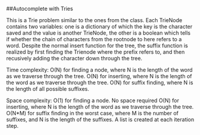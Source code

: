 ##Autocomplete with Tries

This is a Trie problem similar to the ones from the class. Each TrieNode contains two variables: one is a dictionary of which the key is the character saved and the value is another TrieNode, the other is a boolean which tells if whether the chain of characters from the rootnode to here refers to a word. Despite the normal insert function for the tree, the suffix function is realized by first finding the Trienode where the prefix refers to, and then recusively adding the character down through the tree. 

Time complexity:
O(N) for finding a node, where N is the length of the word as we traverse through the tree.
O(N) for inserting, where N is the length of the word as we traverse through the tree.
O(N) for suffix finding, where N is the length of all possible suffixes.

Space complexity:
O(1) for finding a node. No space required
O(N) for inserting, where N is the length of the word as we traverse through the tree.
O(N*M) for suffix finding in the worst case, where M is the number of suffixes, and N is the length of the suffixes. A list is created at each iteration step.